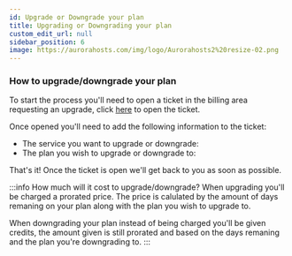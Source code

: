 ```yaml
---
id: Upgrade or Downgrade your plan
title: Upgrading or Downgrading your plan
custom_edit_url: null
sidebar_position: 6
image: https://aurorahosts.com/img/logo/Aurorahosts2%20resize-02.png
---
```


### How to upgrade/downgrade your plan

To start the process you'll need to open a ticket in the billing area requesting an upgrade, click [here](https://billing.aurorahosts.com) to open the ticket.

Once opened you'll need to add the following information to the ticket:

* The service you want to upgrade or downgrade:
* The plan you wish to upgrade or downgrade to:

That's it! Once the ticket is open we'll get back to you as soon as possible.

:::info How much will it cost to upgrade/downgrade?
When upgrading you'll be charged a prorated price. The price is calulated by the amount of days remaning on your plan along with the plan you wish to upgrade to.

When downgrading your plan instead of being charged you'll be given credits, the amount given is still prorated and based on the days remaning and the plan you're downgrading to.
:::
